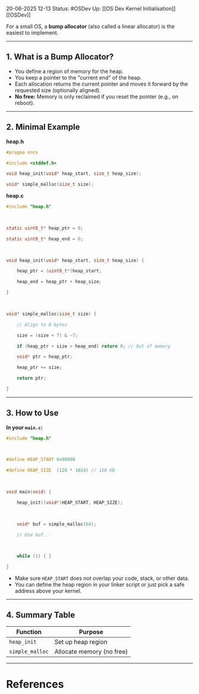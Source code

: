 20-06-2025 12-13
Status: #OSDev
Up: [[OS Dev Kernel Initialisation]] [[OSDev]]

For a small OS, a **bump allocator** (also called a linear allocator) is the easiest to implement.

---
## 1. **What is a Bump Allocator?**

- You define a region of memory for the heap.
- You keep a pointer to the "current end" of the heap.
- Each allocation returns the current pointer and moves it forward by the requested size (optionally aligned).
- **No free:** Memory is only reclaimed if you reset the pointer (e.g., on reboot).

---

## 2. **Minimal Example**

**heap.h**
```c
#pragma once

#include <stddef.h>

void heap_init(void* heap_start, size_t heap_size);

void* simple_malloc(size_t size);
```

**heap.c**
```c
#include "heap.h"

  

static uint8_t* heap_ptr = 0;

static uint8_t* heap_end = 0;

  

void heap_init(void* heap_start, size_t heap_size) {

    heap_ptr = (uint8_t*)heap_start;

    heap_end = heap_ptr + heap_size;

}

  

void* simple_malloc(size_t size) {

    // Align to 8 bytes

    size = (size + 7) & ~7;

    if (heap_ptr + size > heap_end) return 0; // Out of memory

    void* ptr = heap_ptr;

    heap_ptr += size;

    return ptr;

}
```

---

## 3. **How to Use**

**In your `main.c`:**
```c
#include "heap.h"

  

#define HEAP_START 0x90000

#define HEAP_SIZE  (128 * 1024) // 128 KB

  

void main(void) {

    heap_init((void*)HEAP_START, HEAP_SIZE);

  

    void* buf = simple_malloc(64);

    // Use buf...

  

    while (1) { }

}
```

- Make sure `HEAP_START` does not overlap your code, stack, or other data.
- You can define the heap region in your linker script or just pick a safe address above your kernel.

---

## 4. **Summary Table**

|Function|Purpose|
|---|---|
|`heap_init`|Set up heap region|
|`simple_malloc`|Allocate memory (no free)|



---
# References
